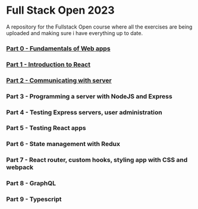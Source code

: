 # Full Stack Open 2023
 
 A repository for the Fullstack Open course where all the exercises are being uploaded and making sure i have everything up to date.

### [Part 0 - Fundamentals of Web apps](/part0/)
### [Part 1 - Introduction to React](/part1/)
### [Part 2 - Communicating with server](/part2/)
### Part 3 - Programming a server with NodeJS and Express
### Part 4 - Testing Express servers, user administration
### Part 5 - Testing React apps
### Part 6 - State management with Redux
### Part 7 - React router, custom hooks, styling app with CSS and webpack
### Part 8 - GraphQL
### Part 9 - Typescript
